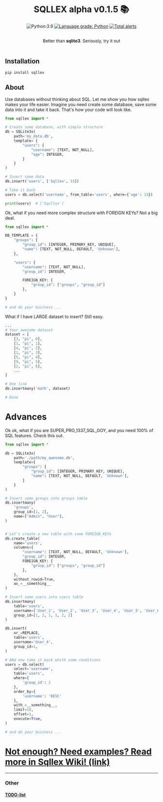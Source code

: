 
<div align="center">

# SQLLEX alpha v0.1.5 📚

![Python:3.9](https://img.shields.io/badge/Python-3.9-green)
[![Language grade: Python](https://img.shields.io/lgtm/grade/python/g/V1A0/sqllex.svg?logo=lgtm&logoWidth=18)](https://lgtm.com/projects/g/V1A0/sqllex/context:python)
[![Total alerts](https://img.shields.io/lgtm/alerts/g/V1A0/sqllex.svg?logo=lgtm&logoWidth=18)](https://lgtm.com/projects/g/V1A0/sqllex/alerts/)

<br>
Better than <b>sqlite3</b>. Seriously, try it out<br>
</div><br>

## Installation
```
pip install sqllex
```


## About
Use databases without thinking about SQL. Let me show you how sqllex makes
your life easier. Imagine you need create some database, save some data
into it and take it back. That's how your code will look like.

```python
from sqllex import *

# Create some database, with simple structure
db = SQLite3x(
    path='my_data.db',
    template= {
        "users": {
            "username": [TEXT, NOT_NULL],
            "age": INTEGER,
        }
    }
)

# Insert some data
db.insert('users', ['Sqllex', 33])

# Take it back
users = db.select('username', from_table='users', where={'age': 33})

print(users)  # ['Squllex']
```


Ok, what if you need more complex structure with FOREIGN KEYs? Not a big deal.

```python
from sqllex import *

DB_TEMPLATE = {
    "groups": {
        "group_id": [INTEGER, PRIMARY_KEY, UNIQUE],
        "name": [TEXT, NOT_NULL, DEFAULT, 'Unknown'],
    },

    "users": {
        "username": [TEXT, NOT_NULL],
        "group_id": INTEGER,

        FOREIGN_KEY: {
            "group_id": ["groups", "group_id"]
        },
    }
}

# and do your business ...
```

What if I have LARGE dataset to insert? Still easy.

```python
...
# Your awesome dataset
dataset = [
    [3, "pi", 0],
    [1, "pi", 1],
    [4, "pi", 2],
    [1, "pi", 3],
    [5, "pi", 4],
    [9, "pi", 5],
    [2, "pi", 6],
    ...
]

# One line
db.insertmany('math', dataset)

# Done
```

# Advances

Ok ok, what if you are SUPER_PRO_1337_SQL_GOY, and you need 100% of SQL features. Check this out.

```python
from sqllex import *

db = SQLite3x(
    path='./path/my_awesome.db',
    template={
        "groups": {
            "group_id": [INTEGER, PRIMARY_KEY, UNIQUE],
            "name": [TEXT, NOT_NULL, DEFAULT, 'Unknown'],
        }
    }
)

# Insert some groups into groups table
db.insertmany(
    'groups',
    group_id=[1, 2],
    name=["Admin", "User"],
)


# Let's create a new table with some FOREIGN_KEYs
db.create_table(
    name='users',
    columns={
        "username": [TEXT, NOT_NULL, DEFAULT, 'Unknown'],
        "group_id": INTEGER,
        FOREIGN_KEY: {
            "group_id": ["groups", "group_id"]
        },
    },
    without_rowid=True,
    as_=__something__
)

# Insert some users into users table
db.insertmany(
    table='users',
    username=['User_1', 'User_2', 'User_3', 'User_4', 'User_5', 'User_6'],
    group_id=[1, 2, 1, 1, 2, 2]
)

db.insert(
    or_=REPLACE,
    table='users',
    username='User_4',
    group_id=1,
)

# ANd now take it back whith some conditions
users = db.select(
    select='username',
    table='users',
    where={
        'group_id': 2
    },
    order_by={
        'username': 'DESC'
    },
    with_=__something__,
    limit=10,
    offset=1,
    execute=True,
)

# and do your business ...
```

# [Not enough? Need examples? Read more in Sqllex Wiki! (link)](https://github.com/V1A0/sqllex/wiki)

-----
### Other
#### [TODO-list](todo.md)
